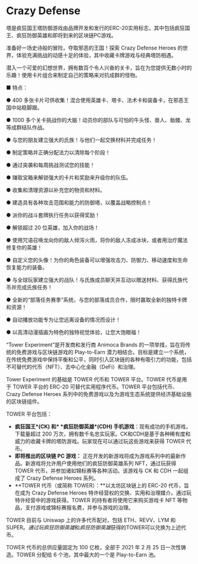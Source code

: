# Crazy Defense

塔是疯狂国王塔防御游戏由品牌开发和发行的ERC-20实用标志，其中包括疯狂国王、疯狂防御英雄和即将到来的区块链PC游戏。

准备好一场史诗般的冒险，夺取邪恶的王国！探索 Crazy Defense Heroes 的世界，体验充满挑战的动感十足的体验，其中收藏卡牌游戏与经典塔防相遇。



潜入一个可爱的幻想世界，拥有数百个令人兴奋的关卡，旨在为您提供无数小时的乐趣！使用卡片组合来制定自己的策略来对抗成群的怪物。



■ 特点：

● 400 多张卡片可供收集！混合使用英雄卡、塔卡、法术卡和装备卡，在邪恶王国中站稳脚跟。

● 1000 多个关卡挑战你的大脑！动员你的部队与可怕的牛头怪、兽人、骷髅、龙等成群结队作战。

● 与您的朋友建立强大的氏族！与他们一起交换材料并完成任务！

● 制定策略并正确分配法力以清除每个阶段！

● 通过突袭和每周挑战测试您的技能！

● 赚取宝箱来解锁强大的卡片和奖励来升级你的队伍。

● 收集和清理资源以补充您的物资和材料。

● 建造具有各种攻击范围和能力的防御塔，以覆盖战略控制点！

● 派你的战斗套牌执行任务以获得奖励！

● 解锁超过 20 位英雄，加入你的战场！

● 使用咒语召唤龙向你的敌人倾泻火雨，将你的敌人冻成冰块，或者用治疗魔法修复你的英雄！

● 自定义您的头像！为你的角色装备可以增强攻击力、防御力、移动速度和生命恢复能力的装备。

● 与全球玩家建立强大的战队！与氏族成员聊天并互动以赠送材料、获得氏族代币并完成氏族任务！

● 全新的“部落任务赛季”系统，与您的部落成员合作，限时赢取全新的独特卡牌和资源！

● 自动播放功能专为让您远离设备的情况而设计！

● 以高清动漫插画为特色的独特视觉体验，让您大饱眼福！

“Tower Experiment”是开发商和发行商 Animoca Brands 的一项举措，旨在将传统的免费游戏与区块链游戏的 Play-to-Earn 潜力相结合。目标是建立一个系统，在传统免费游戏中保持平衡和公平，同时引入区块链的各种有吸引力的功能，包括不可替代的代币（NFT）、去中心化金融（DeFi）和治理。

Tower Experiment 的基础是 TOWER 代币和 TOWER 平台。TOWER 代币是用于 TOWER 平台的 ERC-20 可替代实用程序代币。TOWER 平台包括代币、Crazy Defense Heroes 系列中的免费游戏以及为游戏生态系统提供经济基础设施的区块链组件。

TOWER 平台包括：

- **疯狂国王\*(CK) 和\* \*疯狂防御英雄\*(CDH) 手机游戏**：现有成功的手机游戏，下载量超过 200 万次，拥有数千名忠实玩家。CK和CDH是基于各种稀有度和威力的收藏卡牌的塔防游戏。玩家现在可以通过玩这些游戏来获得 TOWER 代币。
- **即将推出的区块链 PC 游戏：** 正在开发的新游戏将成为游戏系列中的最新作品。新游戏将允许用户使用他们的疯狂防御英雄系列 NFT，通过玩获得 TOWER 代币，并参加诸如锦标赛等各种活动。该游戏与 CK 和 CDH 一起组成了 Crazy Defense Heroes 系列。
- **TOWER 代币（或简称 TOWER）：**以太坊区块链上的 ERC-20 代币，旨在成为 Crazy Defense Heroes 特许经营权的交换、实用和治理媒介。通过玩特许经营中的游戏获得。TOWER 的持有者将使用它来购买游戏卡 NFT 等物品，支付游戏或锦标赛报名费，并参与游戏的治理。

TOWER 目前与 Uniswap 上的许多代币配对，包括 ETH、REVV、LYM 和 SUPER。*通过玩疯狂防御英雄*和*疯狂防御英雄*获得的TOWER可以兑换为上述代币。



TOWER 代币的总供应量固定为 100 亿枚，全部于 2021 年 2 月 25 日一次性铸造。TOWER 分配给 6 个池，其中最大的一个是 Play-to-Earn 池。
